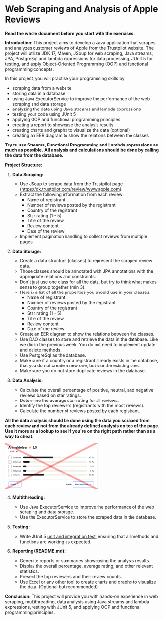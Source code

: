 # Web Scraping and Analysis of Apple Reviews

**Read the whole document before you start with the exercises.**

**Introduction:**
This project aims to develop a Java application that scrapes and analyzes customer reviews of Apple 
from the Trustpilot website. The project will utilize JDK 17, Maven, JSoup for web scraping, Java streams, JPA, 
PostgreSql and lambda expressions for data processing, JUnit 5 for testing, and apply Object-Oriented Programming (OOP)
and functional programming concepts.

In this project, you will practise your programming skills by 
- scraping data from a website 
- storing data in a database
- using Java ExecutorService to improve the performance of the web scraping and data storage
- analyzing the data using Java streams and lambda expressions
- testing your code using JUnit 5
- applying OOP and functional programming principles
- creating a report to showcase the analysis results
- creating charts and graphs to visualize the data (optional)
- creating an EER diagram to show the relations between the classes

**Try tu use Streams, Functional Programming and Lambda expressions as much as possible.**
**All analysis and calculations should be done by calling the data from the database.**

**Project Structure:**

1. **Data Scraping:**
    - Use JSoup to scrape data from the Trustpilot page (https://dk.trustpilot.com/review/www.apple.com).
    - Extract the following information from each review:
        - Name of registrant
        - Number of reviews posted by the registrant
        - Country of the registrant
        - Star rating (1 - 5)
        - Title of the review
        - Review content
        - Date of the review
    - Implement pagination handling to collect reviews from multiple pages.

2. **Data Storage:**
    - Create a data structure (classes) to represent the scraped review data.
    - Those classes should be annotated with JPA annotations with the appropriate relations and constraints.
    - Don't just use one class for all the data, but try to think what makes sense to group together (min 3).
    - Here is a list of all the properties you should use in your classes:
        - Name of registrant
        - Number of reviews posted by the registrant
        - Country of the registrant
        - Star rating (1 - 5)
        - Title of the review
        - Review content
        - Date of the review
    - Create an EER diagram to show the relations between the classes.
    - Use DAO classes to store and retrieve the data in the database. Like we did in the previous week. You do not need to implement update and delete methods.
    - Use PostgreSql as the database.
    - Make sure if a country or a registrant already exists in the database, that you do not create a new one, but use the existing one.
    - Make sure you do not store duplicate reviews in the database.

3. **Data Analysis:**
    - Calculate the overall percentage of positive, neutral, and negative reviews based on star ratings.
    - Determine the average star rating for all reviews.
    - Identify the top reviewers (registrants with the most reviews).
    - Calculate the number of reviews posted by each registrant.

**All the data analysis should be done using the data you scraped from each review and not from the already defined analysis
on top of the page. Use it more as a lookup to see if you're on the right path rather than as a way to cheat.**

<img src="../images/apple_analysis.png" height="150" width="300">

4. **Multithreading:**
    - Use Java ExecutorService to improve the performance of the web scraping and data storage.
    - Use the ExecutorService to store the scraped data in the database.

5. **Testing:**
    - Write JUnit 5 [unit and integration test](https://www.guru99.com/unit-test-vs-integration-test.html), ensuring that all methods and functions are working as expected.

6. **Reporting (README.md):**
    - Generate reports or summaries showcasing the analysis results.
    - Display the overall percentage, average rating, and other relevant statistics.
    - Present the top reviewers and their review counts.
    - Use Excel or any other tool to create charts and graphs to visualize the data. (Optional but recommended)

**Conclusion:**
This project will provide you with hands-on experience in web scraping, multithreading, data analysis using Java streams and 
lambda expressions, testing with JUnit 5, and applying OOP and functional programming principles.